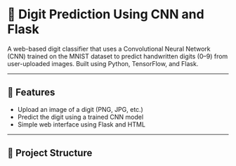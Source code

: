# 🧠 Digit Prediction Using CNN and Flask

A web-based digit classifier that uses a Convolutional Neural Network (CNN) trained on the MNIST dataset to predict handwritten digits (0–9) from user-uploaded images. Built using Python, TensorFlow, and Flask.

---

## 🚀 Features

- Upload an image of a digit (PNG, JPG, etc.)
- Predict the digit using a trained CNN model
- Simple web interface using Flask and HTML

---

## 📁 Project Structure

